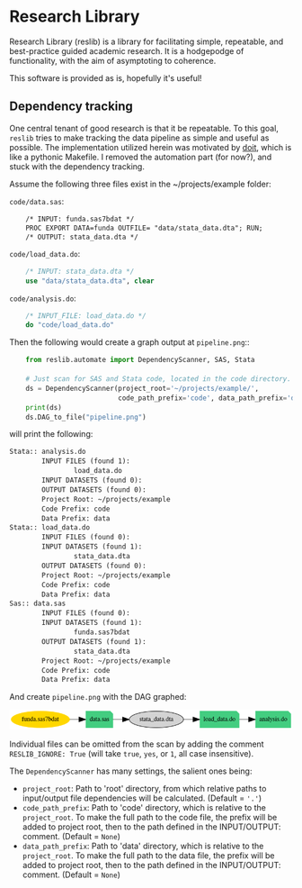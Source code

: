 # Research Library

Research Library (reslib) is a library for facilitating simple, repeatable, and best-practice guided academic research.
It is a hodgepodge of functionality, with the aim of asymptoting to coherence.

This software is provided as is, hopefully it's useful!


## Dependency tracking
One central tenant of good research is that it be repeatable.
To this goal, `reslib` tries to make tracking the data pipeline as simple and useful as possible.
The implementation utilized herein was motivated by [doit](https://pydoit.org/usecases.html), which is like a pythonic Makefile.
I removed the automation part (for now?), and stuck with the dependency tracking.


Assume the following three files exist in the ~/projects/example folder:

``code/data.sas``:

```sas
    /* INPUT: funda.sas7bdat */
    PROC EXPORT DATA=funda OUTFILE= "data/stata_data.dta"; RUN;
    /* OUTPUT: stata_data.dta */
```

``code/load_data.do``:

```stata
    /* INPUT: stata_data.dta */
    use "data/stata_data.dta", clear
```

``code/analysis.do``:

```stata
    /* INPUT_FILE: load_data.do */
    do "code/load_data.do"
```

Then the following would create a graph output at ``pipeline.png``::

```python
    from reslib.automate import DependencyScanner, SAS, Stata

    # Just scan for SAS and Stata code, located in the code directory.
    ds = DependencyScanner(project_root='~/projects/example/',
                           code_path_prefix='code', data_path_prefix='data')
    print(ds)
    ds.DAG_to_file("pipeline.png")
```

will print the following:

```txt
Stata:: analysis.do
        INPUT FILES (found 1):
                load_data.do
        INPUT DATASETS (found 0):
        OUTPUT DATASETS (found 0):
        Project Root: ~/projects/example
        Code Prefix: code
        Data Prefix: data
Stata:: load_data.do
        INPUT FILES (found 0):
        INPUT DATASETS (found 1):
                stata_data.dta
        OUTPUT DATASETS (found 0):
        Project Root: ~/projects/example
        Code Prefix: code
        Data Prefix: data
Sas:: data.sas
        INPUT FILES (found 0):
        INPUT DATASETS (found 1):
                funda.sas7bdat
        OUTPUT DATASETS (found 1):
                stata_data.dta
        Project Root: ~/projects/example
        Code Prefix: code
        Data Prefix: data
```

And create ``pipeline.png`` with the DAG graphed:

![pipeline.png](docs/_static/pipeline.png)


Individual files can be omitted from the scan by adding the comment
``RESLIB_IGNORE: True`` (will take ``true``, ``yes``, or ``1``, all case insensitive).


The ``DependencyScanner`` has many settings, the salient ones being:

  - `project_root`: Path to 'root' directory, from which relative paths to input/output file dependencies will be calculated. (Default = ``'.'``)
  - `code_path_prefix`: Path to 'code' directory, which is relative to the `project_root`. To make the full path to the code file, the prefix will be added to project root, then to the path defined in the INPUT/OUTPUT: comment. (Default = ``None``)
  - `data_path_prefix`: Path to 'data' directory, which is relative to the `project_root`. To make the full path to the data file, the prefix will be added to project root, then to the path defined in the INPUT/OUTPUT: comment. (Default = ``None``)

